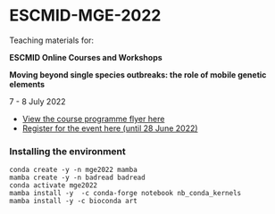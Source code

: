 # ESCMID-MGE-2022

Teaching materials for:

**ESCMID Online Courses and Workshops** 

**Moving beyond single species outbreaks: the role of mobile genetic elements** 

7 - 8 July 2022

* [View the course programme flyer here](https://www.escmid.org/fileadmin/src/media/PDFs/1Dates_Events/event_flyers/ESGEM_Course22_web.pdf)
* [Register for the event here (until 28 June 2022)](https://events.escmid.org/event/35)


### Installing the environment

```
conda create -y -n mge2022 mamba 
mamba create -y -n badread badread
conda activate mge2022 
mamba install -y  -c conda-forge notebook nb_conda_kernels
mamba install -y -c bioconda art
```
